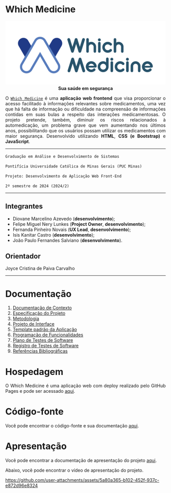 <div align="justify">

# Which Medicine

<div align="center">

![](documentos/img/logo.png)
**Sua saúde em segurança**

</div>

O [`Which Medicine`](https://icei-puc-minas-pmv-ads.github.io/pmv-ads-2024-2-e1-proj-web-t1-pmv-ads-2024-2-e1-whichmedicine/src/) é uma **aplicação web frontend** que visa proporcionar o acesso facilitado à informações relevantes sobre medicamentos, uma vez que há falta de informação ou dificuldade na compreensão de informações contidas em suas bulas a respeito das interações medicamentosas. O projeto pretende, também, diminuir os riscos relacionados à automedicação, um problema grave que vem aumentando nos últimos anos, possibilitando que os usuários possam utilizar os medicamentos com maior segurança. Desenvolvido utilizando **HTML**, **CSS (e Bootstrap)** e **JavaScript**.

<hr>

`Graduação em Análise e Desenvolvimento de Sistemas`

`Pontifícia Universidade Católica de Minas Gerais (PUC Minas)`

`Projeto: Desenvolvimento de Aplicação Web Front-End`

`2º semestre de 2024 (2024/2)`

<hr>

## Integrantes

* Diovane Marcelino Azevedo (**desenvolvimento**);
* Felipe Miguel Nery Lunkes (**Project Owner**, **desenvolvimento**);
* Fernanda Pinheiro Novais (**UX Lead**, **desenvolvimento**);
* Isis Kanitar Castro (**desenvolvimento**);
* João Paulo Fernandes Salviano (**desenvolvimento**).

## Orientador

Joyce Cristina de Paiva Carvalho

<hr>

# Documentação

<ol>
<li><a href="documentos/01-Documentação de Contexto.md"> Documentação de Contexto</a></li>
<li><a href="documentos/02-Especificação do Projeto.md"> Especificação do Projeto</a></li>
<li><a href="documentos/03-Metodologia.md"> Metodologia</a></li>
<li><a href="documentos/04-Projeto de Interface.md"> Projeto de Interface</a></li>
<li><a href="documentos/05-Template padrão da Aplicação.md"> Template padrão da Aplicação</a></li>
<li><a href="documentos/06-Programação de Funcionalidades.md"> Programação de Funcionalidades</a></li>
<li><a href="documentos/07-Plano de Testes de Software.md"> Plano de Testes de Software</a></li>
<li><a href="documentos/08-Registro de Testes de Software.md"> Registro de Testes de Software</a></li>
<li><a href="documentos/09-Referências.md"> Referências Bibliográficas</a></li>
</ol>

# Hospedagem

O Which Medicine é uma aplicação web com deploy realizado pelo GitHub Pages e pode ser acessado [aqui](https://icei-puc-minas-pmv-ads.github.io/pmv-ads-2024-2-e1-proj-web-t1-pmv-ads-2024-2-e1-whichmedicine/codigo-fonte/).

# Código-fonte

Você pode encontrar o código-fonte e sua documentação [aqui](codigo-fonte/README.md).

# Apresentação

Você pode encontrar a documentação de apresentação do projeto [aqui](apresentacao/README.md).

Abaixo, você pode encontrar o vídeo de apresentação do projeto.

https://github.com/user-attachments/assets/5a80a365-b102-452f-937c-e872d96e8324

</div>
